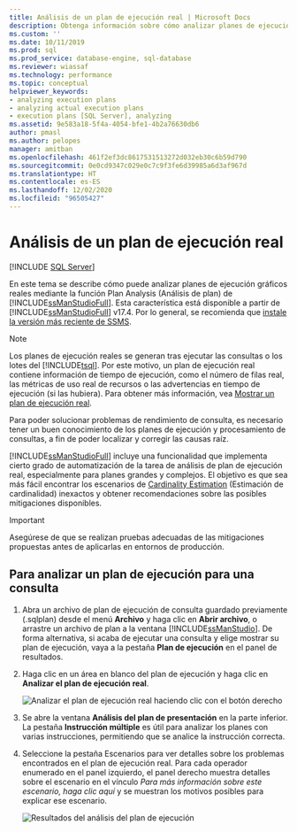 ```yaml
---
title: Análisis de un plan de ejecución real | Microsoft Docs
description: Obtenga información sobre cómo analizar planes de ejecución gráfica reales, que contienen información del entorno de ejecución, mediante la característica Plan Analysis de SQL Server Management Studio.
ms.custom: ''
ms.date: 10/11/2019
ms.prod: sql
ms.prod_service: database-engine, sql-database
ms.reviewer: wiassaf
ms.technology: performance
ms.topic: conceptual
helpviewer_keywords:
- analyzing execution plans
- analyzing actual execution plans
- execution plans [SQL Server], analyzing
ms.assetid: 9e583a18-5f4a-4054-bfe1-4b2a76630db6
author: pmasl
ms.author: pelopes
manager: amitban
ms.openlocfilehash: 461f2ef3dc8617531513272d032eb30c6b59d790
ms.sourcegitcommit: 0e0cd9347c029e0c7c9f3fe6d39985a6d3af967d
ms.translationtype: HT
ms.contentlocale: es-ES
ms.lasthandoff: 12/02/2020
ms.locfileid: "96505427"
---
```

# <a name="analyze-an-actual-execution-plan"></a>Análisis de un plan de ejecución real

 [!INCLUDE [SQL Server](../../includes/applies-to-version/sqlserver.md)]

En este tema se describe cómo puede analizar planes de ejecución gráficos reales mediante la función Plan Analysis (Análisis de plan) de [!INCLUDE[ssManStudioFull](../../includes/ssmanstudiofull-md.md)]. Esta característica está disponible a partir de [!INCLUDE[ssManStudioFull](../../includes/ssmanstudiofull-md.md)] v17.4. Por lo general, se recomienda que [instale la versión más reciente de SSMS](../../ssms/download-sql-server-management-studio-ssms.md).

> [!NOTE]
> Los planes de ejecución reales se generan tras ejecutar las consultas o los lotes del [!INCLUDE[tsql](../../includes/tsql-md.md)]. Por este motivo, un plan de ejecución real contiene información de tiempo de ejecución, como el número de filas real, las métricas de uso real de recursos o las advertencias en tiempo de ejecución (si las hubiera). Para obtener más información, vea [Mostrar un plan de ejecución real](../../relational-databases/performance/display-an-actual-execution-plan.md).
  
Para poder solucionar problemas de rendimiento de consulta, es necesario tener un buen conocimiento de los planes de ejecución y procesamiento de consultas, a fin de poder localizar y corregir las causas raíz.

[!INCLUDE[ssManStudioFull](../../includes/ssmanstudiofull-md.md)] incluye una funcionalidad que implementa cierto grado de automatización de la tarea de análisis de plan de ejecución real, especialmente para planes grandes y complejos. El objetivo es que sea más fácil encontrar los escenarios de [Cardinality Estimation](../../relational-databases/performance/cardinality-estimation-sql-server.md) (Estimación de cardinalidad) inexactos y obtener recomendaciones sobre las posibles mitigaciones disponibles.

> [!IMPORTANT]
> Asegúrese de que se realizan pruebas adecuadas de las mitigaciones propuestas antes de aplicarlas en entornos de producción.
  
## <a name="to-analyze-an-execution-plan-for-a-query"></a>Para analizar un plan de ejecución para una consulta  
  
1.  Abra un archivo de plan de ejecución de consulta guardado previamente (.sqlplan) desde el menú **Archivo** y haga clic en **Abrir archivo**, o arrastre un archivo de plan a la ventana [!INCLUDE[ssManStudio](../../includes/ssManStudio-md.md)]. De forma alternativa, si acaba de ejecutar una consulta y elige mostrar su plan de ejecución, vaya a la pestaña **Plan de ejecución** en el panel de resultados. 

2.  Haga clic en un área en blanco del plan de ejecución y haga clic en **Analizar el plan de ejecución real**. 

    ![Analizar el plan de ejecución real haciendo clic con el botón derecho](../../relational-databases/performance/media/plananalysismenuoption.png "Analizar el plan de ejecución real haciendo clic con el botón derecho")   

3.  Se abre la ventana **Análisis del plan de presentación** en la parte inferior. La pestaña **Instrucción múltiple** es útil para analizar los planes con varias instrucciones, permitiendo que se analice la instrucción correcta.

4.  Seleccione la pestaña Escenarios para ver detalles sobre los problemas encontrados en el plan de ejecución real. Para cada operador enumerado en el panel izquierdo, el panel derecho muestra detalles sobre el escenario en el vínculo *Para más información sobre este escenario, haga clic aquí* y se muestran los motivos posibles para explicar ese escenario.

    ![Resultados del análisis del plan de ejecución](../../relational-databases/performance/media/plananalysis-scenarios.png "Resultados del análisis del plan de ejecución") 
